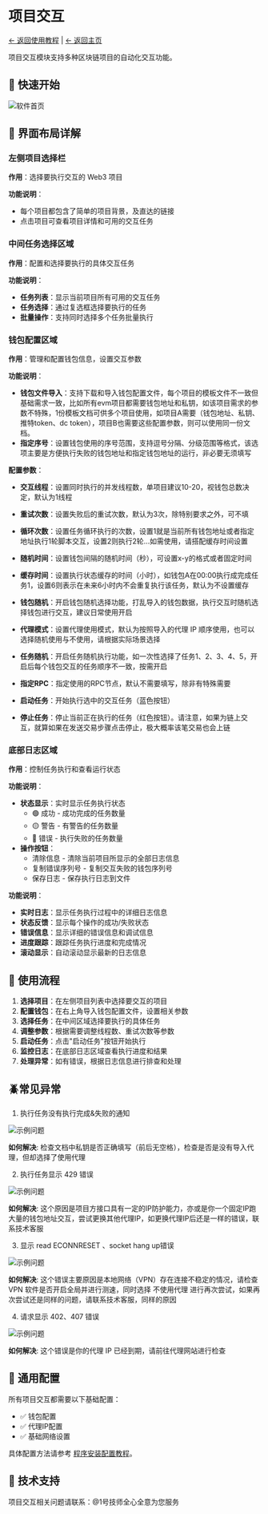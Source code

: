 # 项目交互

[← 返回使用教程](../README.md) | [← 返回主页](../../README.md)

项目交互模块支持多种区块链项目的自动化交互功能。

## 🚀 快速开始

![软件首页](../../docs/assets/images/config/seting-1.png)

## 📱 界面布局详解

### 左侧项目选择栏
**作用**：选择要执行交互的 Web3 项目

**功能说明**：
- 每个项目都包含了简单的项目背景，及直达的链接
- 点击项目可查看项目详情和可用的交互任务

### 中间任务选择区域
**作用**：配置和选择要执行的具体交互任务

**功能说明**：
- **任务列表**：显示当前项目所有可用的交互任务
- **任务选择**：通过复选框选择要执行的任务
- **批量操作**：支持同时选择多个任务批量执行

### 钱包配置区域
**作用**：管理和配置钱包信息，设置交互参数

**功能说明**：
- **钱包文件导入**：支持下载和导入钱包配置文件，每个项目的模板文件不一致但基础需求一致，比如所有evm项目都需要钱包地址和私钥，如该项目需求的参数不特殊，1份模板文档可供多个项目使用，如项目A需要（钱包地址、私钥、推特token、dc token），项目B也需要这些配置参数，则可以使用同一份文档。
- **指定序号**：设置钱包使用的序号范围，支持逗号分隔、分级范围等格式，该选项主要是方便执行失败的钱包地址和指定钱包地址的运行，非必要无须填写

**配置参数**：
- **交互线程**：设置同时执行的并发线程数，单项目建议10-20，视钱包总数决定，默认为1线程
- **重试次数**：设置失败后的重试次数，默认为3次，除特别要求之外，可不填
- **循环次数**：设置任务循环执行的次数，设置1就是当前所有钱包地址或者指定地址执行1轮脚本交互，设置2则执行2轮...如需使用，请搭配缓存时间设置
- **随机时间**：设置钱包间隔的随机时间（秒），可设置x-y的格式或者固定时间
- **缓存时间**：设置执行状态缓存的时间（小时），如钱包A在00:00执行成完成任务1，设置6则表示在未来6小时内不会重复执行该任务，默认为不设置缓存
- **钱包随机**：开启钱包随机选择功能，打乱导入的钱包数据，执行交互时随机选择钱包进行交互，建议日常使用开启
- **代理模式**：设置代理使用模式，默认为按照导入的代理 IP 顺序使用，也可以选择随机使用与不使用，请根据实际场景选择
- **任务随机**：开启任务随机执行功能，如一次性选择了任务1、2、3、4、5，开启后每个钱包交互的任务顺序不一致，按需开启
- **指定RPC**：指定使用的RPC节点，默认不需要填写，除非有特殊需要

- **启动任务**：开始执行选中的交互任务（蓝色按钮）
- **停止任务**：停止当前正在执行的任务（红色按钮）。请注意，如果为链上交互，就算如果在发送交易步骤点击停止，极大概率该笔交易也会上链

### 底部日志区域
**作用**：控制任务执行和查看运行状态

**功能说明**：

- **状态显示**：实时显示任务执行状态
  - 🟢 成功 - 成功完成的任务数量
  - 🟡 警告 - 有警告的任务数量  
  - 🔴 错误 - 执行失败的任务数量
- **操作按钮**：
  - 清除信息 - 清除当前项目所显示的全部日志信息
  - 复制错误序列号 - 复制交互失败的钱包序列号
  - 保存日志 - 保存执行日志到文件


**功能说明**：
- **实时日志**：显示任务执行过程中的详细日志信息
- **状态反馈**：显示每个操作的成功/失败状态
- **错误信息**：显示详细的错误信息和调试信息
- **进度跟踪**：跟踪任务执行进度和完成情况
- **滚动显示**：自动滚动显示最新的日志信息

## 🎯 使用流程

1. **选择项目**：在左侧项目列表中选择要交互的项目
2. **配置钱包**：在右上角导入钱包配置文件，设置相关参数
3. **选择任务**：在中间区域选择要执行的具体任务
4. **调整参数**：根据需要调整线程数、重试次数等参数
5. **启动任务**：点击"启动任务"按钮开始执行
6. **监控日志**：在底部日志区域查看执行进度和结果
7. **处理异常**：如有错误，根据日志信息进行排查和处理

## 🪲常见异常

1. 执行任务没有执行完成&失败的通知

![示例问题](../../docs/assets/images/config/seting-2.png)

**如何解决**: 检查文档中私钥是否正确填写（前后无空格），检查是否是没有导入代理，但却选择了使用代理

2. 执行任务显示 429 错误

![示例问题](../../docs/assets/images/config/seting-3.png)

**如何解决**: 这个原因是项目方接口具有一定的IP防护能力，亦或是你一个固定IP跑大量的钱包地址交互，尝试更换其他代理IP，如更换代理IP后还是一样的错误，联系技术客服

3. 显示 read ECONNRESET 、socket hang up错误

![示例问题](../../docs/assets/images/config/seting-4.png)

**如何解决**: 这个错误主要原因是本地网络（VPN）存在连接不稳定的情况，请检查 VPN 软件是否开启全局并进行测速，同时选择 不使用代理 进行再次尝试，如果再次尝试还是同样的问题，请联系技术客服，同样的原因

4. 请求显示 402、407 错误

![示例问题](../../docs/assets/images/config/seting-5.png)

**如何解决**: 这个错误是你的代理 IP 已经到期，请前往代理网站进行检查



## 📝 通用配置

所有项目交互都需要以下基础配置：

- ✅ 钱包配置
- ✅ 代理IP配置
- ✅ 基础网络设置

具体配置方法请参考 [程序安装配置教程](../../installation/README.md)。

## 🔧 技术支持

项目交互相关问题请联系：@1号技师全心全意为您服务